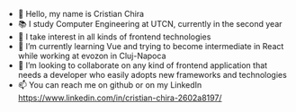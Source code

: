 - 👋 Hello, my name is Cristian Chira
- 📚 I study Computer Engineering at UTCN, currently in the second year
- 👀 I take interest in all kinds of frontend technologies
- 🌱 I’m currently learning Vue and trying to become intermediate in React while working at evozon in Cluj-Napoca
- 💞️ I’m looking to collaborate on any kind of frontend application that needs a developer who easily adopts new frameworks and technologies
- 📫 You can reach me on github or on my LinkedIn https://www.linkedin.com/in/cristian-chira-2602a8197/

<!---
CCChira/CCChira is a ✨ special ✨ repository because its `README.md` (this file) appears on your GitHub profile.
You can click the Preview link to take a look at your changes.
--->
